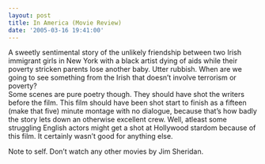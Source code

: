 ```yaml
---
layout: post
title: In America (Movie Review)
date: '2005-03-16 19:41:00'
---
```


A sweetly sentimental story of the unlikely friendship between two Irish immigrant girls in New York with a black artist dying of aids while their poverty stricken parents lose another baby. Utter rubbish. When are we going to see something from the Irish that doesn&rsquo;t involve terrorism or poverty?<br/>
 Some scenes are pure poetry though. They should have shot the writers before the film. This film should have been shot start to finish as a fifteen (make that five) minute montage with no dialogue, because that&rsquo;s how badly the story lets down an otherwise excellent crew. Well, atleast some struggling English actors might get a shot at Hollywood stardom because of this film. It certainly wasn&rsquo;t good for anything else. 

Note to self. Don&rsquo;t watch any other movies by Jim Sheridan.